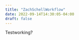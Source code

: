 ```yaml
---
title: "ZachSchellWorkflow"
date: 2022-09-14T14:30:05-04:00
draft: false
---
```

<html>
<p>Test<bold>working?</bold></p>
</html>
